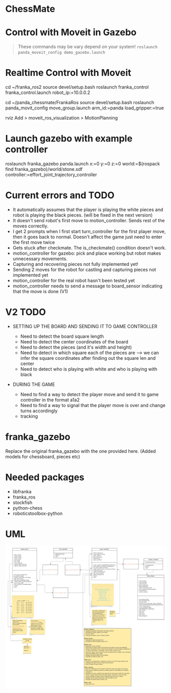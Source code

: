 # ChessMate

# Control with Moveit in Gazebo
> These commands may be vary depend on your system!
`roslaunch panda_moveit_config demo_gazebo.launch`

# Realtime Control with Moveit 

cd ~/franka_ros2
source devel/setup.bash
roslaunch franka_control franka_control.launch robot_ip:=10.0.0.2

cd ~/panda_chessmate/FrankaRos
source devel/setup.bash
roslaunch panda_movit_config move_group.launch arm_id:=panda load_gripper:=true

rviz
Add > moveit_ros_visualization > MotionPlanning







# Launch gazebo with example controller

roslaunch franka_gazebo panda.launch x:=0 y:=0 z:=0 world:=$(rospack find franka_gazebo)/world/stone.sdf controller:=effort_joint_trajectory_controller


# Current errors and TODO
- It automatically assumes that the player is playing the white pieces and robot is playing the black pieces. (will be fixed in the next version)
- It doesn't send robot's first move to motion_controller. Sends rest of the moves correctly.
- I get 2 prompts when I first start turn_controller for the first player move, then it goes back to normal. Doesn't affect the game just need to enter the first move twice
- Gets stuck after checkmate. The is_checkmate() condition doesn't work.
- motion_controller for gazebo: pick and place working but robot makes unnecessary movements.
- Capturing and recovering pieces not fully implemented yet!
- Sending 2 moves for the robot for castling and capturing pieces not implemented yet
- motion_controller for the real robot hasn't been tested yet
- motion_controller needs to send a message to board_sensor indicating that the move is done (V1)

# V2 TODO
- SETTING UP THE BOARD AND SENDING IT TO GAME CONTROLLER
  - Need to detect the board square length
  - Need to detect the center coordinates of the board
  - Need to detect the pieces (and it's width and height)
  - Need to detect in which square each of the pieces are --> we can infer the  square coordinates after finding out the square len and center
  - Need to detect who is playing with white and who is playing with black

- DURING THE GAME
  - Need to find a way to detect the player move and send it to game controller in the format a1a2
  - Need to find a way to signal that the player move is over and change turns accordingly
  - tracking

# franka_gazebo

Replace the original franka_gazebo with the one provided here. (Added models for chessboard, pieces etc)


# Needed packages
- libfranka
- franka_ros
- stockfish
- python-chess
- roboticstoolbox-python

# UML
![UML](ChessMateV1.png)
